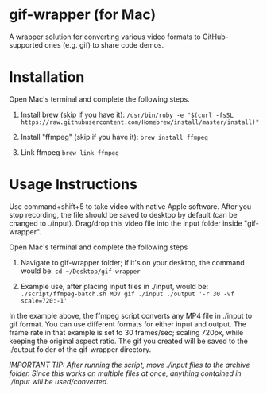 # gif-wrapper (for Mac)
A wrapper solution for converting various video formats to GitHub-supported ones (e.g. gif) to share code demos.

# Installation
Open Mac's terminal and complete the following steps.

1) Install brew (skip if you have it):
```/usr/bin/ruby -e "$(curl -fsSL https://raw.githubusercontent.com/Homebrew/install/master/install)"```

2) Install "ffmpeg" (skip if you have it):
```brew install ffmpeg```

3) Link ffmpeg
```brew link ffmpeg```

# Usage Instructions
Use command+shift+5 to take video with native Apple software.
After you stop recording, the file should be saved to desktop by default (can be changed to ./input).
Drag/drop this video file into the input folder inside "gif-wrapper".

Open Mac's terminal and complete the following steps

1) Navigate to gif-wrapper folder; if it's on your desktop, the command would be:
```cd ~/Desktop/gif-wrapper```

2) Example use, after placing input files in ./input, would be:
```./script/ffmpeg-batch.sh MOV gif ./input ./output '-r 30 -vf scale=720:-1'```

In the example above, the ffmpeg script converts any MP4 file in ./input to gif format. You can use different formats for either input and output. The frame rate in that example is set to 30 frames/sec; scaling 720px, while keeping the original aspect ratio. The gif you created will be saved to the ./output folder of the gif-wrapper directory.

_IMPORTANT TIP: After running the script, move ./input files to the archive folder._
_Since this works on multiple files at once, anything contained in ./input will be used/converted._
